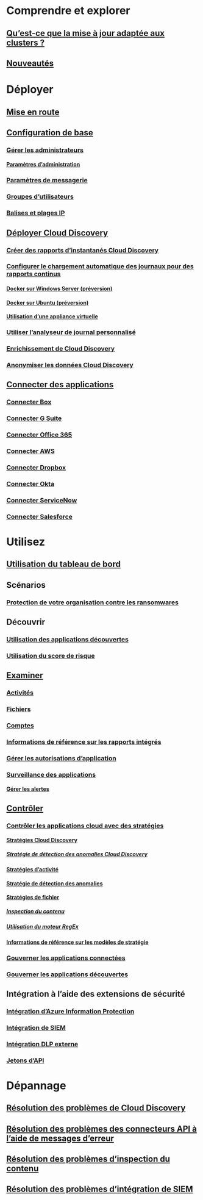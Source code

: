 # Comprendre et explorer
## [Qu’est-ce que la mise à jour adaptée aux clusters ?](what-is-cloud-app-security.md)
## [Nouveautés](release-notes.md)
# Déployer
## [Mise en route](getting-started-with-cloud-app-security.md)
## [Configuration de base](general-setup.md)
### [Gérer les administrateurs](manage-admins.md)
#### [Paramètres d’administration](admin-settings.md)
### [Paramètres de messagerie](mail-settings.md)
### [Groupes d’utilisateurs](user-groups.md)
### [Balises et plages IP](ip-tags.md)
## [Déployer Cloud Discovery](set-up-cloud-discovery.md)
### [Créer des rapports d’instantanés Cloud Discovery](create-snapshot-cloud-discovery-reports.md)
### [Configurer le chargement automatique des journaux pour des rapports continus](discovery-docker.md)
#### [Docker sur Windows Server (préversion)](discovery-docker-windows.md)
#### [Docker sur Ubuntu (préversion)](discovery-docker-ubuntu.md)
#### [Utilisation d’une appliance virtuelle](configure-automatic-log-upload-for-continuous-reports.md)
### [Utiliser l’analyseur de journal personnalisé](custom-log-parser.md)
### [Enrichissement de Cloud Discovery](cloud-discovery-aad-enrichment.md)
### [Anonymiser les données Cloud Discovery](cloud-discovery-anonymizer.md)
## [Connecter des applications](enable-instant-visibility-protection-and-governance-actions-for-your-apps.md)
### [Connecter Box](connect-box-to-microsoft-cloud-app-security.md)
### [Connecter G Suite](connect-google-apps-to-microsoft-cloud-app-security.md)
### [Connecter Office 365](connect-office-365-to-microsoft-cloud-app-security.md)
### [Connecter AWS](connect-aws-to-microsoft-cloud-app-security.md)
### [Connecter Dropbox](connect-dropbox-to-microsoft-cloud-app-security.md)
### [Connecter Okta](connect-okta-to-microsoft-cloud-app-security.md)
### [Connecter ServiceNow](connect-servicenow-to-microsoft-cloud-app-security.md)
### [Connecter Salesforce](connect-salesforce-to-microsoft-cloud-app-security.md)
# Utilisez
## [Utilisation du tableau de bord](daily-activities-to-protect-your-cloud-environment.md)
## Scénarios
### [Protection de votre organisation contre les ransomwares](use-case-ransomware.md)
## Découvrir
### [Utilisation des applications découvertes](discovered-apps.md)
### [Utilisation du score de risque](risk-score.md)
## [Examiner](investigate.md)
### [Activités](activity-filters.md)
### [Fichiers](file-filters.md)
### [Comptes](accounts.md)
### [Informations de référence sur les rapports intégrés](built-in-report-reference.md)
### [Gérer les autorisations d’application](manage-app-permissions.md)
### [Surveillance des applications](monitor-alerts.md)
#### [Gérer les alertes](managing-alerts.md)
## [Contrôler](control.md)
### [Contrôler les applications cloud avec des stratégies](control-cloud-apps-with-policies.md)
#### [Stratégies Cloud Discovery](cloud-discovery-policies.md)
##### [Stratégie de détection des anomalies Cloud Discovery](cloud-discovery-anomaly-detection-policy.md)
#### [Stratégies d’activité](user-activity-policies.md)
#### [Stratégie de détection des anomalies](anomaly-detection-policy.md)
#### [Stratégies de fichier](data-protection-policies.md)
##### [Inspection du contenu](content-inspection.md)
##### [Utilisation du moteur RegEx](working-with-the-regex-engine.md)
#### [Informations de référence sur les modèles de stratégie](policy-template-reference.md)
### [Gouverner les applications connectées](governance-actions.md)
### [Gouverner les applications découvertes](governance-discovery.md)
## Intégration à l’aide des extensions de sécurité
### [Intégration d’Azure Information Protection](azip-integration.md)
### [Intégration de SIEM](siem.md)
### [Intégration DLP externe](icap-stunnel.md)
### [Jetons d’API](api-tokens.md)
# Dépannage
## [Résolution des problèmes de Cloud Discovery](troubleshooting-cloud-discovery.md)
## [Résolution des problèmes des connecteurs API à l’aide de messages d’erreur](troubleshooting-api-connectors-using-error-messages.md)
## [Résolution des problèmes d’inspection du contenu](troubleshooting-content-inspection.md)
## [Résolution des problèmes d’intégration de SIEM](troubleshooting-siem.md)